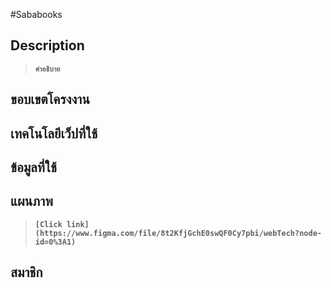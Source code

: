 #Sababooks

## Description
>**`คำอธิบาย`**

## ขอบเขตโครงงาน

## เทคโนโลยีเว็ปที่ใช้

## ข้อมูลที่ใช้

## แผนภาพ
>**`[Click link](https://www.figma.com/file/8t2KfjGchE0swQF0Cy7pbi/webTech?node-id=0%3A1)`**

## สมาชิก

